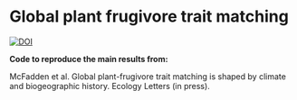 # Global plant frugivore trait matching
 
[![DOI](https://zenodo.org/badge/404292171.svg)](https://zenodo.org/badge/latestdoi/404292171)

**Code to reproduce the main results from:**

McFadden et al. Global plant-frugivore trait matching is shaped by climate and biogeographic history. Ecology Letters (in press).

<br/>
 
